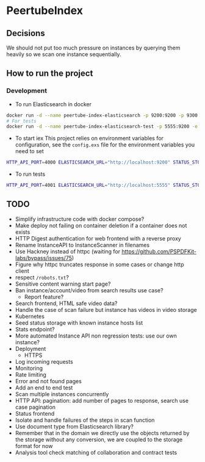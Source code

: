 # PeertubeIndex

## Decisions
We should not put too much pressure on instances by querying them heavily so we scan one instance sequentially.

## How to run the project
### Development
- To run Elasticsearch in docker
```bash
docker run -d --name peertube-index-elasticsearch -p 9200:9200 -p 9300:9300 -e "discovery.type=single-node" docker.elastic.co/elasticsearch/elasticsearch:6.5.4
# For tests
docker run -d --name peertube-index-elasticsearch-test -p 5555:9200 -e "discovery.type=single-node" docker.elastic.co/elasticsearch/elasticsearch:6.5.4
```

- To start iex
This project relies on environment variables for configuration, see the `config.exs` file for the environment variables you need to set
```bash
HTTP_API_PORT=4000 ELASTICSEARCH_URL="http://localhost:9200" STATUS_STORAGE_DIRECTORY="status_storage_dev" iex -S mix
```

- To run tests
```bash
HTTP_API_PORT=4001 ELASTICSEARCH_URL="http://localhost:5555" STATUS_STORAGE_DIRECTORY="status_storage_test" mix test
```

## TODO
- Simplify infrastructure code with docker compose?
- Make deploy not failing on container deletion if a container does not exists
- HTTP Digest authentication for web frontend with a reverse proxy
- Rename InstanceAPI to InstanceScanner in filenames
- Use Hackney instead of httpc (waiting for https://github.com/PSPDFKit-labs/bypass/issues/75)
- Figure why httpc truncates response in some cases or change http client
- respect `/robots.txt`?
- Sensitive content warning start page?
- Ban instance/account/video from search results use case?
    - Report feature?
- Search frontend, HTML safe video data?
- Handle the case of scan failure but instance has videos in video storage
- Kubernetes
- Seed status storage with known instance hosts list
- Stats endpoint?
- More automated Instance API non regression tests: use our own instance?
- Deployment
    - HTTPS
- Log incoming requests
- Monitoring
- Rate limiting
- Error and not found pages
- Add an end to end test
- Scan multiple instances concurrently
- HTTP API: pagination: add number of pages to response, search use case pagination
- Status frontend
- Isolate and handle failures of the steps in scan function
- Use document type from Elasticsearch library?
- Remember that in the domain we directly use the objects returned by the storage without any conversion, we are coupled to the storage format for now
- Analysis tool check matching of collaboration and contract tests
